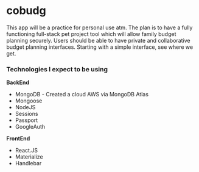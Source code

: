 # cobudg
This app will be a practice for personal use atm. The plan is to have a fully functioning full-stack pet project tool which will allow family budget planning securely. Users should be able to have private and collaborative budget planning interfaces. Starting with a simple interface, see where we get.

### Technologies I expect to be using
**BackEnd**
* MongoDB - Created a cloud AWS via MongoDB Atlas
* Mongoose
* NodeJS
* Sessions
* Passport
* GoogleAuth

**FrontEnd**
* React.JS
* Materialize
* Handlebar
